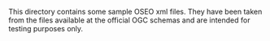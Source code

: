 This directory contains some sample OSEO xml files. They have been taken from
the files available at the official OGC schemas and are intended for testing
purposes only.
